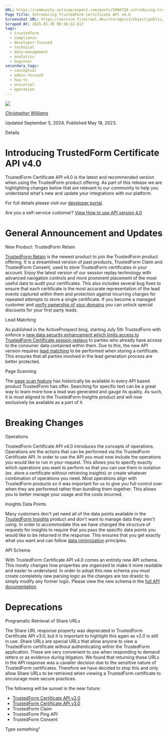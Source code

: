 ```yaml
---
URL: https://community.activeprospect.com/posts/5066720-introducing-trustedform-certificate-api-v4-0
Page Title: Introducing TrustedForm Certificate API v4.0
Screenshot URL: https://service.firecrawl.dev/storage/v1/object/public/media/screenshot-3206fbca-becd-4d43-9224-c7d58503193f.png
Scraped At: 2025-05-30 00:16:22.617
tags:
  - trustedform
  - compliance
  - developer-focused
  - technical
  - data-management
  - analytics
  - beginner
secondary_tags:
  - conceptual
  - admin-focused
  - how-to
  - universal
  - operation
---
```


[![](https://content2.bloomfire.com/avatars/users/1405246/thumb/thumbnail.png?f=1620827893&Expires=1748567764&Signature=k2EnCRpiTRmRjLWA5M8R7-Q~ePGyjTegalEZr1l2l~eMY7xFC2FmIo-9OVSnDVpY--Mbi82MQMtP34UG13foga8dMzBCQXPMx9xZ6rTZuOwK4GntN5kl6ltaJW5O5hfTxErw7QwuwLQQFZMhZXzzoxPST5FL4ufGvdNExAJJnrRC0j73E2QDrOgs~ZI-UT83wHw8JAC3dI4sJywxG-Sz8cB8e1bez~Lkv58sV9LFMjjG0AEtHKl9lnpZ18yXsHxZBPQHp93RW96Xf4nR3shGoGD54gzpAp0Fi~UM5eF4kPQBsi-BnI~SwbfUI1KMOXLzmlqBFq7S~atB-d8kmcDaXQ__&Key-Pair-Id=APKAIDFCFZ2UHE5LPIUA)](https://community.activeprospect.com/memberships/7846678-christopher-williams)

[_Christopher Williams_](https://community.activeprospect.com/memberships/7846678-christopher-williams)

Updated September 5, 2024. Published May 18, 2023.

Details

# Introducing TrustedForm Certificate API v4.0

TrustedForm Certificate API v4.0 is the latest and recommended version when using the TrustedForm product offering. As part of this release we are highlighting changes below that are relevant to our community to help you understand what's new and update your integrations with our platform.

For full details please visit our [developer portal](https://developers.activeprospect.com/docs/trustedform/api/v4.0/tag/Certificate-URL/).

Are you a self-service customer? [View How to use API version 4.0](https://community.activeprospect.com/posts/5098113-trustedform-self-service-how-to-use-api-version-4-0/)

# General Announcement and Updates

New Product: TrustedForm Retain

[TrustedForm Retain](https://community.activeprospect.com/posts/4986362-trustedform-retain) is the newest product to join the TrustedForm product offering. It is a streamlined version of past products, TrustedForm Claim and TrustedForm Consent, used to store TrustedForm certificates in your account. Enjoy the latest version of our session replay technology with advanced navigation controls and more prominent placement of the most useful data to audit your certificates. This also includes several bug fixes to ensure that each certificate is the most accurate representation of the lead events captured within them and protection against incurring charges for repeated attempts to store a single certificate. If you become a managed customer and [verify ownership of your domains](https://community.activeprospect.com/posts/4649879-verify-domain-ownership) you can unlock special discounts for your first party leads.

Lead Matching

As published in the ActiveProspect blog, starting July 5th TrustedForm with enforce a [new data security enhancement which limits access to TrustedForm Certificate session replays](https://activeprospect.com/blog/trustedform-new-data-security-enhancement/) to parties who already have access to the consumer data contained within them. Due to this, the new API version requires [lead matching](https://community.activeprospect.com/posts/4766190-trustedform-lead-matching) to be performed when storing a certificate. This ensures that all parties involved in the lead generation process are better protected.

Page Scanning

The [page scan feature](https://community.activeprospect.com/posts/4078890-trustedform-page-scan) has historically be available in every API based product TrustedForm has offer. Searching for specific text can be a great way to learn more how a lead was generated and gauge its quality. As such, it is most aligned to the TrustedForm Insights product and will now exclusively be available as a part of it.

# Breaking Changes

Operations

TrustedForm Certificate API v4.0 introduces the concepts of operations. Operations are the actions that can be performed via the TrustedForm Certificate API. In order to use the API you must now include the operations you would like to run in your request. This allows you to specify exactly which operations you want to perform so that you can use them in isolation (ex. store a certificate without retrieving insights) or create whatever combination of operations you need. Most operations align with TrustedForm products so it was important for us to give you full control over when they are performed rather than bundling them together. This allows you to better manage your usage and the costs incurred.

Insights Data Points

Many customers don't yet need all of the data points available in the [TrustedForm Insights](https://community.activeprospect.com/posts/4709758-trustedform-insights) product and don't want to manage data they aren't using. In order to accommodate this we have changed the structure of requests for insights to require that you pass the specific data points you would like to be returned in the response. This ensures that you get exactly what you want and can follow [data minimization](https://www.trendmicro.com/vinfo/us/security/definition/Data-Minimization) principles.

API Schema

With TrustedForm Certificate API v4.0 comes an entirely new API schema. This mostly changes how properties are organized to make it more readable and easier to understand. In order to adopt this new schema you must create completely new parsing logic as the changes are too drastic to simply modify any former logic. Please view the new schema in the [full API documentation](https://developers.activeprospect.com/docs/trustedform/api/v4.0/overview/).

# Deprecations

Programatic Retrieval of Share URLs

The Share URL response property was deprecated in TrustedForm Certificate API v3.0, but it is important to highlight this again as v2.0 is still in use. Share URLs are special URLs that allow anyone to view a TrustedForm certificate without authenticating within the TrustedForm application. These are very convenient to use when responding to demand letters or as evidence during litigation. We found that returning these URLs in the API response was a cavalier decision due to the sensitive nature of TrustedForm certificates. Therefore we have decided to stop this and only allow Share URLs to be retrieved when viewing a TrustedForm certificate to encourage more secure practices.

The following will be sunset in the near future:

- [TrustedForm Certificate API v2.0](https://developers.activeprospect.com/docs/trustedform/api/v2.0/overview/#section/Overview)
- [TrustedForm Certificate API v3.0](https://developers.activeprospect.com/docs/trustedform/api/v3.0/overview/#section/Overview)
- TrustedForm Claim
- TrustedForm Ping API
- TrustedForm Consent

Type something"

